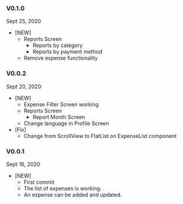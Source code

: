 ### V0.1.0

Sept 25, 2020

-  [NEW]
   -  Reports Screen
      -  Reports by category
      -  Reports by payment method
   -  Remove expense functionality

### V0.0.2

Sept 20, 2020

-  [NEW]
   -  Expense Filter Screen working
   -  Reports Screen
      -  Report Month Screen
   -  Change language in Profile Screen
-  [Fix]
   -  Change from ScrollView to FlatList on ExpenseList component

### V0.0.1

Sept 16, 2020

-  [NEW]
   -  First commit
   -  The list of expenses is working.
   -  An expense can be added and updated.
